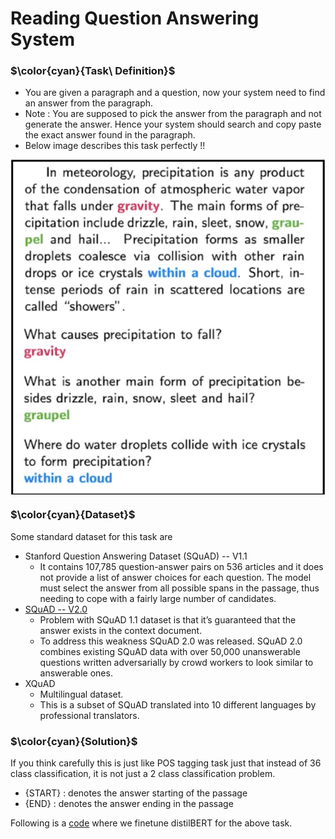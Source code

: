 # Reading Question Answering System

### $\color{cyan}{Task\ Definition}$
- You are given a paragraph and a question, now your system need to find an answer from the paragraph.
- Note : You are supposed to pick the answer from the paragraph and not generate the answer. Hence your system should search and copy paste the exact answer found in the paragraph.
- Below image describes this task perfectly !!
<img align='center' alt="reading_qa" width=800 src="https://github.com/khetansarvesh/NLP/blob/main/unitask_downstream_nlp/imgs/reading_qa_task.png">


### $\color{cyan}{Dataset}$
Some standard dataset for this task are 
- Stanford Question Answering Dataset (SQuAD) -- V1.1
    - It contains 107,785 question-answer pairs on 536 articles and it does not provide a list of answer choices for each question. The model must select the answer from all possible spans in the passage, thus needing to cope with a fairly large number of candidates.
- [SQuAD -- V2.0](https://rajpurkar.github.io/SQuAD-explorer/)
    - Problem with SQuAD 1.1 dataset is that it’s guaranteed that the answer exists in the context document.
    - To address this weakness SQuAD 2.0 was released. SQuAD 2.0 combines existing SQuAD data with over 50,000 unanswerable questions written adversarially by crowd workers to look similar to answerable ones.
- XQuAD
    - Multilingual dataset.
    - This is a subset of SQuAD translated into 10 different languages by professional translators.





### $\color{cyan}{Solution}$
If you think carefully this is just like POS tagging task just that instead of 36 class classification, it is not just a 2 class classification problem.
- {START} : denotes the answer starting of the passage
- {END} : denotes the answer ending in the passage

Following is a [code](https://github.com/khetansarvesh/NLP/blob/main/unitask_downstream_nlp/Word-Level-Classification/Reading_QA.ipynb) where we finetune distilBERT for the above task.

